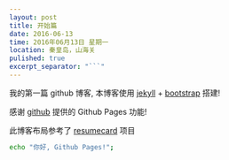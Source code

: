 ```yaml
---
layout: post
title: 开始篇
date: 2016-06-13
time: 2016年06月13日 星期一
location: 秦皇岛，山海关
pulished: true
excerpt_separator: "```"
---
```


我的第一篇 github 博客, 本博客使用 [jekyll](http://jekyll.bootcss.com/) + [bootstrap](http://v3.bootcss.com) 搭建!

感谢 [github](https://github.com) 提供的 Github Pages 功能!

此博客布局参考了 [resumecard](http://ddbullfrog.github.io/resumecard/) 项目


```bash
echo "你好, Github Pages!";
```
